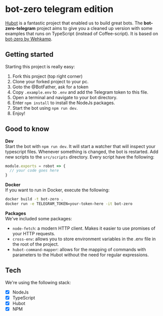 # bot-zero telegram edition

<a href="https://hubot.github.com/">Hubot</a> is a fantastic project that enabled us to build great bots. The **bot-zero-telegram** project aims to give you a cleaned up version with some examples that runs on TypeScript (instead of Coffee-script). It is based on <a href="https://github.com/wehkamp/bot-zero">bot-zero by Wehkamp</a>.

## Getting started

Starting this project is really easy:

1. Fork this project (top right corner)
2. Clone your forked project to your pc.
3. Goto the @BotFather, ask for a token
4. Copy `.example.env` to `.env` and add the Telegram token to this file.
5. Open a terminal and navigate to your bot directory.
6. Enter `npm install` to install the NodeJs packages.
7. Start the bot using `npm run dev`.
8. Enjoy!

## Good to know

**Dev**<br/>
Start the bot with `npm run dev`. It will start a watcher that will inspect your typescript files. Whenever something is changed, the bot is restarted.
Add new scripts to the `src/scripts` directory. Every script have the following:

```js
module.exports = robot => {
  // your code goes here
}
```

**Docker**<br/>
If you want to run in Docker, execute the following:

```sh
docker build -t bot-zero .
docker run -e TELEGRAM_TOKEN=your-token-here -it bot-zero
```

**Packages** <br/>
We've included some packages:

- `node-fetch`: a modern HTTP client. Makes it easier to use promises of your HTTP requests.
- `cross-env`: allows you to store environment variables in the .env file in the root of the project.
- `hubot-command-mapper`: allows for the mapping of commands with parameters to the Hubot without the need for regular expressions.

## Tech

We're using the following stack:

- [x] NodeJs
- [x] TypeScript
- [x] Hubot
- [x] NPM
